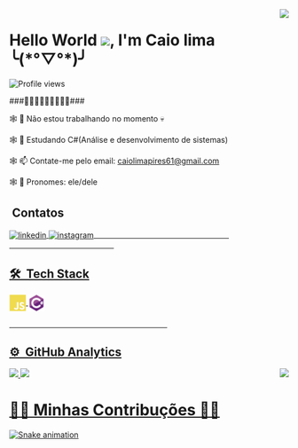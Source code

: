 <img align="right" height="560em" src="https://raw.githubusercontent.com/gist/CaioDeLimaPires/0901ed63b733eefa62cc1a0aac045f9f/raw/f38c3bc4d8437afb48d6b6ae2663ef673e75f090/Template.svg"/>
<h1 align="left">Hello World <img src="https://raw.githubusercontent.com/kaueMarques/kaueMarques/master/hi.gif" height="30px">, I'm Caio lima ╰(*°▽°*)╯</h1>
<p align="left"> <img src="https://komarev.com/ghpvc/?username=CaioDeLimaPires&color=orange" alt="Profile views" /> </p>###👻🎃👻🎃👻🎃👻🎃👻###


🕸️ 💼 Não estou trabalhando no momento 💀

🕸️ 🌱 Estudando C#(Análise e desenvolvimento de sistemas)

🕸️ 📫 Contate-me pelo email: caiolimapires61@gmail.com 

🕸️ 🎃 Pronomes: ele/dele
⠀⠀⠀⠀⠀⠀⠀⠀⠀
⠀⠀⠀⠀⠀⠀⠀⠀⠀
⠀⠀⠀⠀⠀⠀⠀⠀⠀
 ##  &nbsp;Contatos
</a>
<a href="https://linkedin.com/in/caio-de-lima-pires-37321b23b" target="_blank">
  <img align="center" src="https://img.shields.io/badge/-caiodelimapires-05122A?style=flat&logo=linkedin" alt="linkedin"/>
</a>
<a href="https://instagram.com/caiodelimapires" target="_blank">
 <img align="center" src="https://img.shields.io/badge/-caiodelimapires-05122A?style=flat&logo=instagram" alt="instagram"/>⠀⠀⠀⠀⠀
⠀⠀⠀⠀⠀⠀⠀⠀⠀
⠀⠀⠀⠀⠀⠀⠀⠀⠀
⠀⠀⠀⠀⠀⠀⠀⠀⠀
⠀⠀⠀⠀⠀⠀⠀⠀⠀



## 🛠 &nbsp;Tech Stack


  <img align="center" alt="Rafa-Js" height="30" width="30" src="https://raw.githubusercontent.com/devicons/devicon/master/icons/javascript/javascript-plain.svg">
  <img align="center" alt="Rafa-Ts" height="30" width="30" src="https://raw.githubusercontent.com/devicons/devicon/master/icons/csharp/csharp-original.svg">
  
  
  
  ⠀⠀⠀⠀⠀⠀⠀⠀⠀
  ⠀⠀⠀⠀⠀⠀⠀⠀⠀
  ⠀⠀⠀⠀⠀⠀⠀⠀⠀
  
 
 ## ⚙️ &nbsp;GitHub Analytics
 
 
 <img height="150em" src="https://github-readme-stats.vercel.app/api?username=CaioDeLimaPires&show_icons=true&theme=synthwave&include_all_commits=true&count_private=true"/>
 <img align="right" height="200em" src="https://user-images.githubusercontent.com/110869372/191302600-88f37d1c-bafe-494f-ae66-e3767fd6c663.gif"/>
  <img height="150em" src="https://github-readme-stats.vercel.app/api/top-langs/?username=CaioDeLimaPires&layout=compact&langs_count=7&theme=synthwave"/>
 
 
 


</p>

  
  
  
  
  


 

 

 <h1 align="left">🎃👻 Minhas Contribuções 👻🎃</h1>
 

  
 
 ![Snake animation](https://github.com/CaioDeLimaPires/CaioDeLimaPire/blob/output/github-contribution-grid-snake.svg)
 



